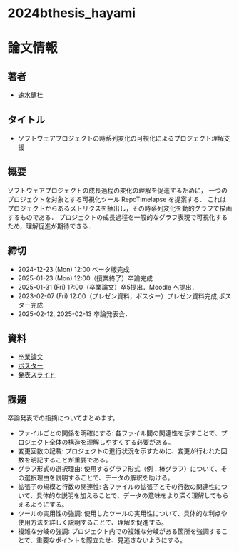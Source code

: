 # 2024bthesis_hayami
# 論文情報
## 著者
- 速水健杜

## タイトル
- ソフトウェアプロジェクトの時系列変化の可視化によるプロジェクト理解支援

## 概要
ソフトウェアプロジェクトの成長過程の変化の理解を促進するために， 一つのプロジェクトを対象とする可視化ツール RepoTimelapse を提案する． これはプロジェクトからあるメトリクスを抽出し，その時系列変化を動的グラフで描画するものである． プロジェクトの成長過程を一般的なグラフ表現で可視化するため，理解促進が期待できる．

## 締切
- 2024-12-23 (Mon) 12:00 ベータ版完成
- 2025-01-23 (Mon) 12:00（授業終了）卒論完成
- 2025-01-31 (Fri) 17:00（卒業論文）卒5提出．Moodle へ提出．
- 2023-02-07 (Fri) 12:00（プレゼン資料，ポスター）プレゼン資料完成,ポスター完成
- 2025-02-12, 2025-02-13 卒論発表会．

## 資料
- [卒業論文](/latex/out/thesis.pdf)
- [ポスター](/poster/2024ThesisPosterHayami.pdf)
- [発表スライド](/poster/卒論プレゼン資料.pdf)

## 課題
卒論発表での指摘についてまとめます。
- ファイルごとの関係を明確にする: 各ファイル間の関連性を示すことで、プロジェクト全体の構造を理解しやすくする必要がある。
- 変更回数の記載: プロジェクトの進行状況を示すために、変更が行われた回数を明記することが重要である。
- グラフ形式の選択理由: 使用するグラフ形式（例：棒グラフ）について、その選択理由を説明することで、データの解釈を助ける。
- 拡張子の規模と行数の関連性: 各ファイルの拡張子とその行数の関連性について、具体的な説明を加えることで、データの意味をより深く理解してもらえるようにする。
- ツールの実用性の強調: 使用したツールの実用性について、具体的な利点や使用方法を詳しく説明することで、理解を促進する。
- 複雑な分岐の強調: プロジェクト内での複雑な分岐がある箇所を強調することで、重要なポイントを際立たせ、見逃さないようにする。
